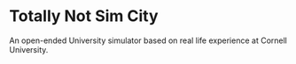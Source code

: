 # Totally Not Sim City
An open-ended University simulator based on real life experience at Cornell University.
